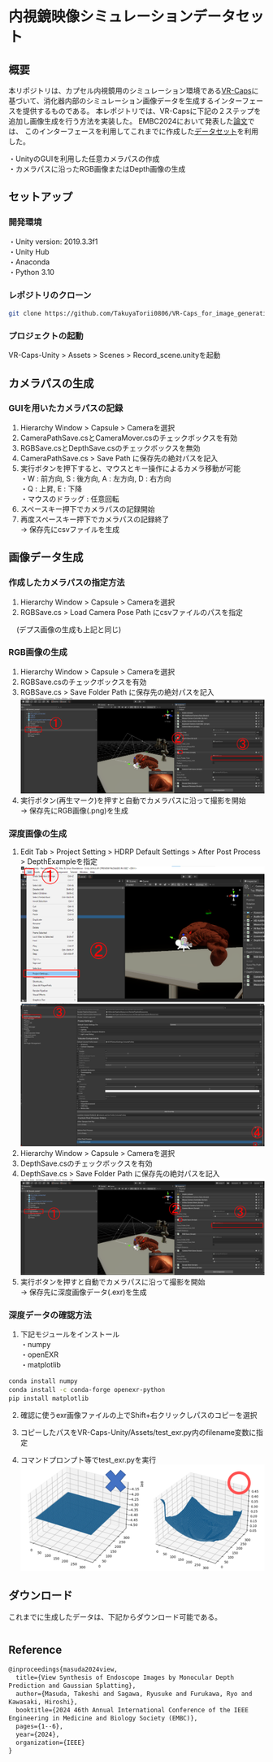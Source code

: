 内視鏡映像シミュレーションデータセット
=====


## 概要
本リポジトリは、カプセル内視鏡用のシミュレーション環境である[VR-Caps](URL "https://github.com/CapsuleEndoscope/VirtualCapsuleEndoscopy")に基づいて、消化器内部のシミュレーション画像データを生成するインターフェースを提供するものである。
本レポジトリでは、VR-Capsに下記の２ステップを追加し画像生成を行う方法を実装した。
EMBC2024において発表した[論文](URL "https://ieeexplore.ieee.org/abstract/document/10782148")では、
このインターフェースを利用してこれまでに作成した[データセット](#ダウンロード)を利用した。

・UnityのGUIを利用した任意カメラパスの作成  
・カメラパスに沿ったRGB画像またはDepth画像の生成  

## セットアップ

### 開発環境
・Unity version: 2019.3.3f1  
・Unity Hub  
・Anaconda  
・Python 3.10  

### レポジトリのクローン
```sh
git clone https://github.com/TakuyaTorii0806/VR-Caps_for_image_generation.git  
```  

### プロジェクトの起動  
VR-Caps-Unity > Assets > Scenes > Record_scene.unityを起動 


## カメラパスの生成  

### GUIを用いたカメラパスの記録
1. Hierarchy Window > Capsule > Cameraを選択  
2. CameraPathSave.csとCameraMover.csのチェックボックスを有効  
3. RGBSave.csとDepthSave.csのチェックボックスを無効  
4. CameraPathSave.cs > Save Path に保存先の絶対パスを記入  
5. 実行ボタンを押下すると、マウスとキー操作によるカメラ移動が可能  
   ・W : 前方向, S : 後方向, A : 左方向, D : 右方向  
   ・Q : 上昇, E : 下降  
   ・マウスのドラッグ : 任意回転  
6. スペースキー押下でカメラパスの記録開始
7. 再度スペースキー押下でカメラパスの記録終了  
   -> 保存先にcsvファイルを生成  


## 画像データ生成

### 作成したカメラパスの指定方法  
1. Hierarchy Window > Capsule > Cameraを選択  
2. RGBSave.cs > Load Camera Pose Path にcsvファイルのパスを指定  

&nbsp;&nbsp;&nbsp;&nbsp;(デプス画像の生成も上記と同じ)  

### RGB画像の生成  
1. Hierarchy Window > Capsule > Cameraを選択  
2. RGBSave.csのチェックボックスを有効  
3. RGBSave.cs > Save Folder Path に保存先の絶対パスを記入  
   ![setting](readme_imgs/Unity_figure_RGB_all.png)
4. 実行ボタン(再生マーク)を押すと自動でカメラパスに沿って撮影を開始  
   -> 保存先にRGB画像(.png)を生成
   
### 深度画像の生成  
1. Edit Tab > Project Setting > HDRP Default Settings > After Post Process > DepthExampleを指定
   ![setting](readme_imgs/Unity_figure_Depth_edit_tab_all.png)
   ![setting](readme_imgs/Unity_figure_Depth_after_post_process_all.png)
3. Hierarchy Window > Capsule > Cameraを選択  
4. DepthSave.csのチェックボックスを有効  
5. DepthSave.cs > Save Folder Path に保存先の絶対パスを記入  
   ![setting](readme_imgs/Unity_Depth_all.png)  
6. 実行ボタンを押すと自動でカメラパスに沿って撮影を開始  
   -> 保存先に深度画像データ(.exr)を生成  

### 深度データの確認方法  

1. 下記モジュールをインストール  
・numpy  
・openEXR  
・matplotlib  
```sh
conda install numpy
conda install -c conda-forge openexr-python
pip install matplotlib
```  

2. 確認に使うexr画像ファイルの上でShift+右クリックしパスのコピーを選択  

3. コピーしたパスをVR-Caps-Unity/Assets/test_exr.py内のfilename変数に指定  

4. コマンドプロンプト等でtest_exr.pyを実行  
![fig](readme_imgs/text_exr.png)

## ダウンロード
これまでに生成したデータは、下記からダウンロード可能である。
```sh

```  

## Reference
```
@inproceedings{masuda2024view,
  title={View Synthesis of Endoscope Images by Monocular Depth Prediction and Gaussian Splatting},
  author={Masuda, Takeshi and Sagawa, Ryusuke and Furukawa, Ryo and Kawasaki, Hiroshi},
  booktitle={2024 46th Annual International Conference of the IEEE Engineering in Medicine and Biology Society (EMBC)},
  pages={1--6},
  year={2024},
  organization={IEEE}
}
```




